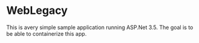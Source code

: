 # WebLegacy

This is avery simple sample application running ASP.Net 3.5. The goal is to be able to containerize this app.
